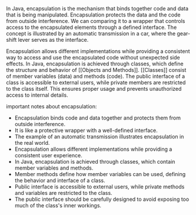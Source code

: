 In Java, encapsulation is the mechanism that binds together code and data that is being manipulated. Encapsulation protects the data and the code from outside interference. We can comparing it to a wrapper that controls access to the encapsulated elements through a defined interface. The concept is illustrated by an automatic transmission in a car, where the gear-shift lever serves as the interface.

Encapsulation allows different implementations while providing a consistent way to access and use the encapsulated code without unexpected side effects. In Java, encapsulation is achieved through classes, which define the structure and behavior of [[Objects and Methods]]. [[Classes]] consist of member variables (data) and methods (code). The public interface of a class is accessible to external users, while private members are restricted to the class itself. This ensures proper usage and prevents unauthorized access to internal details.

important notes about encapsulation:
- Encapsulation binds code and data together and protects them from outside interference.
- It is like a protective wrapper with a well-defined interface.
- The example of an automatic transmission illustrates encapsulation in the real world.
- Encapsulation allows different implementations while providing a consistent user experience.
- In Java, encapsulation is achieved through classes, which contain member variables and methods.
- Member methods define how member variables can be used, defining the behavior and interface of a class.
- Public interface is accessible to external users, while private methods and variables are restricted to the class.
- The public interface should be carefully designed to avoid exposing too much of the class's inner workings.

